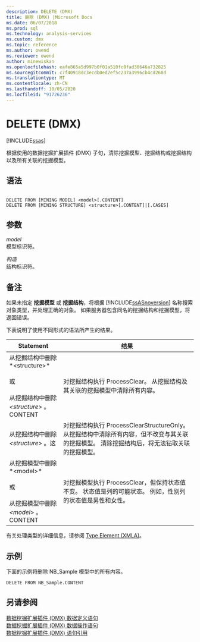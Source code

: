 ```yaml
---
description: DELETE (DMX)
title: 删除 (DMX) |Microsoft Docs
ms.date: 06/07/2018
ms.prod: sql
ms.technology: analysis-services
ms.custom: dmx
ms.topic: reference
ms.author: owend
ms.reviewer: owend
author: minewiskan
ms.openlocfilehash: eafe865a5d997b0f01a510fc0fad30646a732825
ms.sourcegitcommit: c7f40918dc3ecdb0ed2ef5c237a3996cb4cd268d
ms.translationtype: MT
ms.contentlocale: zh-CN
ms.lasthandoff: 10/05/2020
ms.locfileid: "91726236"
---
```

# <a name="delete-dmx"></a>DELETE (DMX)
[!INCLUDE[ssas](../includes/applies-to-version/ssas.md)]

  根据使用的数据挖掘扩展插件 (DMX) 子句，清除挖掘模型、挖掘结构或挖掘结构以及所有关联的挖掘模型。  
  
## <a name="syntax"></a>语法  
  
```  
  
DELETE FROM [MINING MODEL] <model>[.CONTENT]  
DELETE FROM [MINING STRUCTURE] <structure>[.CONTENT]|[.CASES]  
```  
  
## <a name="arguments"></a>参数  
 *model*  
 模型标识符。  
  
 *构造*  
 结构标识符。  
  
## <a name="remarks"></a>备注  
 如果未指定 **挖掘模型** 或 **挖掘结构**，将根据 [!INCLUDE[ssASnoversion](../includes/ssasnoversion-md.md)] 名称搜索对象类型，并处理正确的对象。 如果服务器包含同名的挖掘结构和挖掘模型，将返回错误。  
  
 下表说明了使用不同形式的语法所产生的结果。  
  
|Statement|结果|  
|---------------|------------|  
|从挖掘结构中删除*\<structure>*<br /><br /> 或<br /><br /> 从挖掘结构中删除 *\<structure>* 。CONTENT|对挖掘结构执行 ProcessClear。 从挖掘结构及其关联的挖掘模型中清除所有内容。|  
|从挖掘结构中删除 *\<structure>* 。这|对挖掘结构执行 ProcessClearStructureOnly。 从挖掘结构中清除所有内容，但不改变与其关联的挖掘模型。 清除挖掘结构后，将无法钻取关联的挖掘模型。|  
|从挖掘模型中删除*\<model>*<br /><br /> 或<br /><br /> 从挖掘模型中删除 *\<model>* 。CONTENT|对挖掘模型执行 ProcessClear，但保持状态值不变。 状态值是列的可能状态。 例如，性别列的状态值是男性和女性。|  
  
 有关处理类型的详细信息，请参阅 [Type Element &#40;XMLA&#41;](/analysis-services/xmla/xml-elements-properties/type-element-xmla)。  
  
## <a name="examples"></a>示例  
 下面的示例将删除 NB_Sample 模型中的所有内容。  
  
```  
DELETE FROM NB_Sample.CONTENT  
```  
  
## <a name="see-also"></a>另请参阅  
 [数据挖掘扩展插件 &#40;DMX&#41; 数据定义语句](../dmx/dmx-statements-data-definition.md)   
 [数据挖掘扩展插件 &#40;DMX&#41; 数据操作语句](../dmx/dmx-statements-data-manipulation.md)   
 [数据挖掘扩展插件 (DMX) 语句引用](../dmx/data-mining-extensions-dmx-statements.md)  
  
